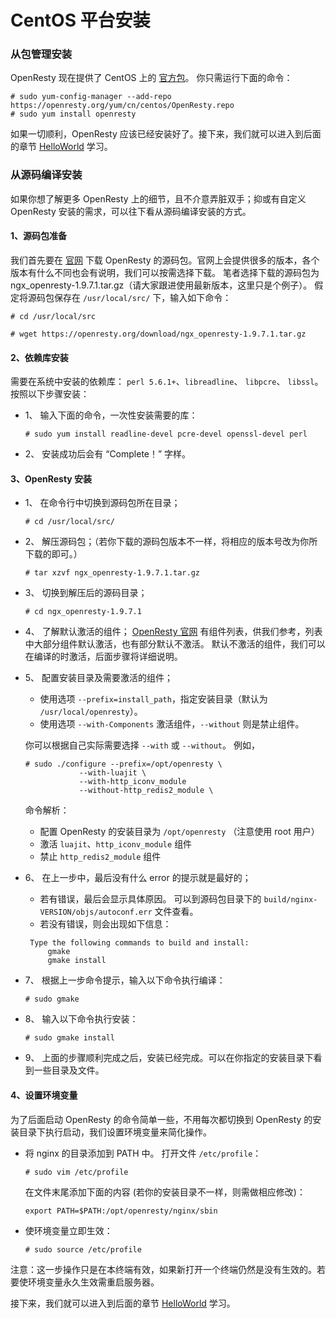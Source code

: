 # CentOS 平台安装

### 从包管理安装

OpenResty 现在提供了 CentOS 上的 [官方包](http://openresty.org/cn/linux-packages.html)。
你只需运行下面的命令：

```shell
# sudo yum-config-manager --add-repo https://openresty.org/yum/cn/centos/OpenResty.repo
# sudo yum install openresty
```

如果一切顺利，OpenResty 应该已经安装好了。接下来，我们就可以进入到后面的章节 [HelloWorld](helloworld.md) 学习。

### 从源码编译安装
如果你想了解更多 OpenResty 上的细节，且不介意弄脏双手；抑或有自定义 OpenResty 安装的需求，可以往下看从源码编译安装的方式。

#### 1、源码包准备

我们首先要在 [官网](http://openresty.org/) 下载 OpenResty 的源码包。官网上会提供很多的版本，各个版本有什么不同也会有说明，我们可以按需选择下载。
笔者选择下载的源码包为 ngx_openresty-1.9.7.1.tar.gz（请大家跟进使用最新版本，这里只是个例子）。
假定将源码包保存在 `/usr/local/src/` 下，输入如下命令：
```shell
# cd /usr/local/src

# wget https://openresty.org/download/ngx_openresty-1.9.7.1.tar.gz
```


#### 2、依赖库安装

需要在系统中安装的依赖库： `perl 5.6.1+`、`libreadline`、 `libpcre`、 `libssl`。
按照以下步骤安装：

- 1、 输入下面的命令，一次性安装需要的库：
    ```shell
    # sudo yum install readline-devel pcre-devel openssl-devel perl
    ```
- 2、 安装成功后会有 “Complete！” 字样。

#### 3、OpenResty 安装

- 1、 在命令行中切换到源码包所在目录；
    ```shell
    # cd /usr/local/src/
    ```
- 2、 解压源码包；（若你下载的源码包版本不一样，将相应的版本号改为你所下载的即可。）
    ```
    # tar xzvf ngx_openresty-1.9.7.1.tar.gz
    ```
- 3、 切换到解压后的源码目录；
    ```shell
    # cd ngx_openresty-1.9.7.1
    ```
- 4、 了解默认激活的组件；
    [OpenResty 官网](http://openresty.org/) 有组件列表，供我们参考，列表中大部分组件默认激活，也有部分默认不激活。
    默认不激活的组件，我们可以在编译的时激活，后面步骤将详细说明。
- 5、 配置安装目录及需要激活的组件；
    - 使用选项 `--prefix=install_path`，指定安装目录（默认为 `/usr/local/openresty`）。
    - 使用选项 `--with-Components` 激活组件，`--without` 则是禁止组件。

    你可以根据自己实际需要选择 `--with` 或 `--without`。 例如，

    ```shell
    # sudo ./configure --prefix=/opt/openresty \
                --with-luajit \
                --with-http_iconv_module
                --without-http_redis2_module \
    ```
    命令解析：
    - 配置 OpenResty 的安装目录为 `/opt/openresty` （注意使用 root 用户）
    - 激活 `luajit`、`http_iconv_module` 组件
    - 禁止 `http_redis2_module` 组件

- 6、 在上一步中，最后没有什么 error 的提示就是最好的；
    - 若有错误，最后会显示具体原因。
    可以到源码包目录下的 `build/nginx-VERSION/objs/autoconf.err` 文件查看。
    - 若没有错误，则会出现如下信息：

    ```shell
     Type the following commands to build and install:
         gmake
         gmake install
    ```

- 7、 根据上一步命令提示，输入以下命令执行编译：
	```
	# sudo gmake
	```
- 8、 输入以下命令执行安装：
	```
	# sudo gmake install
	```
- 9、 上面的步骤顺利完成之后，安装已经完成。可以在你指定的安装目录下看到一些目录及文件。

#### 4、设置环境变量

为了后面启动 OpenResty 的命令简单一些，不用每次都切换到 OpenResty 的安装目录下执行启动，我们设置环境变量来简化操作。
- 将 nginx 的目录添加到 PATH 中。
	打开文件 `/etc/profile`：
	```
	# sudo vim /etc/profile
	```

	在文件末尾添加下面的内容 (若你的安装目录不一样，则需做相应修改)：
	```
	export PATH=$PATH:/opt/openresty/nginx/sbin
	```
- 使环境变量立即生效：
	```
	# sudo source /etc/profile
	```

注意：这一步操作只是在本终端有效，如果新打开一个终端仍然是没有生效的。若要使环境变量永久生效需重启服务器。

接下来，我们就可以进入到后面的章节 [HelloWorld](helloworld.md) 学习。
